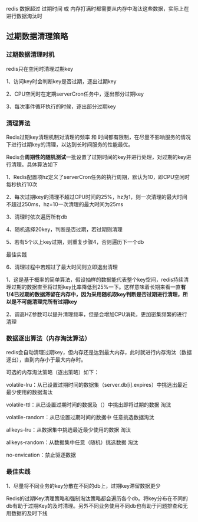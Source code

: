 redis 数据超过 过期时间 或 内存打满时都需要从内存中淘汰这些数据，实际上在进行数据淘汰时





## 过期数据清理策略



### 过期数据清理时机

redis只在空闲时清理过期key

1、访问key时会判断key是否过期，逐出过期key

2、CPU空闲时在定期serverCron任务中，逐出部分过期key

3、每次事件循环执行的时候，逐出部分过期key



### 清理算法

Redis过期key清理机制对清理的频率 和 时间都有限制，在尽量不影响服务的情况下进行过期key的清理，以达到长时间服务的性能最优。

Redis会**周期性的随机测试**一批设置了过期时间的key并进行处理，对过期的key进行清理。具体算法如下

1、Redis配置项hz定义了serverCron任务的执行周期，默认为10，即CPU空闲时每秒执行10次

2、每次过期key的清理不超过CPU时间的25%，hz为1，则一次清理的最大时间不超过250ms，hz=10一次清理的最大时间为25ms

3、清理时依次遍历所有db

4、随机选择20key，判断是否过期，若过期则清理

5、若有5个以上key过期，则重复步骤4，否则遍历下一个db

最佳实践

6、清理过程中若超过了最大时间则立即退出清理



1、这是基于概率的简单算法，假设抽样的数据能代表整个key空间，redis持续清理过期的数据直至将过期key比率降低到25%一下。这样意味着长期来看一直**有1/4已过期的数据滞留在内存中，因为采用随机取key判断是否过期进行清理，所以是不可能清理完所有过期key**

2、调高HZ参数可以提升清理频率，但是会增加CPU消耗，更加密集频繁的进行清理



### 数据逐出算法（内存淘汰算法）

redis会自动清理过期key，但内存还是达到最大内存，此时就进行内存淘汰（数据逐出），直到内存小于最大内存时。



可选的内存淘汰策略（逐出策略）如下：

volatile-lru：从已设置过期时间的数据集（server.db[i].expires）中挑选出最近最少使用的数据淘汰

volatile-ttl：从已设置过期时间的数据及（）中挑出即将过期的数据 淘汰

volatile-random：从已设置过期时间的数据中 任意挑选数据淘汰

allkeys-lru：从数据集中挑选最近最少使用的数据 淘汰

allkeys-random：从数据集中任意（随机）挑选数据 淘汰

no-envication：禁止驱逐数据







### 最佳实践

1、尽量将不同业务的key分散在不同的db上，过期key滞留数据更少

Redis的过期Key清理策略和强制淘汰策略都会遍历各个db。将key分布在不同的db有助于过期Key的及时清理。另外不同业务使用不同db也有助于问题排查和无用数据的及时下线